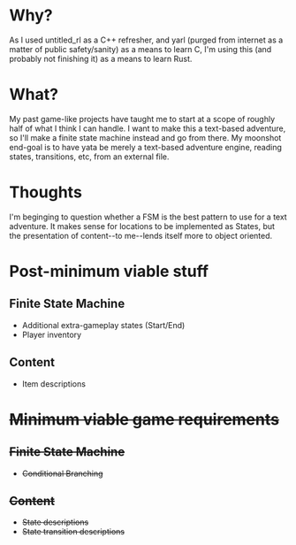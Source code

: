 # Why?
As I used untitled_rl as a C++ refresher, and yarl (purged from internet as a matter of public safety/sanity) as a means to learn C, I'm using this (and probably not finishing it) as a means to learn Rust.

# What?
My past game-like projects have taught me to start at a scope of roughly half of what I think I can handle. I want to make this a text-based adventure, so I'll make a finite state machine instead and go from there. My moonshot end-goal is to have yata be merely a text-based adventure engine, reading states, transitions, etc, from an external file.

# Thoughts
I'm beginging to question whether a FSM is the best pattern to use for a text adventure. It makes sense for locations to be implemented as States, but
the presentation of content--to me--lends itself more to object oriented.

# Post-minimum viable stuff
## Finite State Machine
* Additional extra-gameplay states (Start/End)
* Player inventory

## Content
* Item descriptions

# ~~Minimum viable game requirements~~
## ~~Finite State Machine~~
* ~~Conditional Branching~~

## ~~Content~~
* ~~State descriptions~~
* ~~State transition descriptions~~

